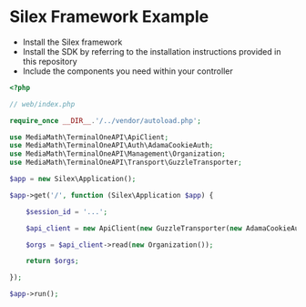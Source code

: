 # Silex Framework Example

- Install the Silex framework
- Install the SDK by referring to the installation instructions provided in this repository
- Include the components you need within your controller

```php
<?php

// web/index.php

require_once __DIR__.'/../vendor/autoload.php';

use MediaMath\TerminalOneAPI\ApiClient;
use MediaMath\TerminalOneAPI\Auth\AdamaCookieAuth;
use MediaMath\TerminalOneAPI\Management\Organization;
use MediaMath\TerminalOneAPI\Transport\GuzzleTransporter;

$app = new Silex\Application();

$app->get('/', function (Silex\Application $app) {

    $session_id = '...';

    $api_client = new ApiClient(new GuzzleTransporter(new AdamaCookieAuth($session_id)));

    $orgs = $api_client->read(new Organization());

    return $orgs;

});

$app->run();
```